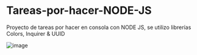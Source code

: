# Tareas-por-hacer-NODE-JS
Proyecto de tareas por hacer en consola con NODE JS, se utilizo librerías Colors, Inquirer &amp; UUID

![image](https://github.com/Felipeandres11/Tareas-por-hacer-NODE-JS/assets/48895461/760ba738-bd60-440d-b75a-c423e1a3ef5f)

